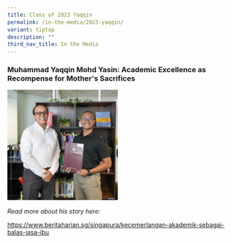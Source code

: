 ```yaml
---
title: Class of 2023 Yaqqin
permalink: /in-the-media/2023-yaqqin/
variant: tiptap
description: ""
third_nav_title: In the Media
---
```

<p></p>
<h3><strong>Muhammad Yaqqin Mohd Yasin: </strong>Academic Excellence as Recompense for Mother's Sacrifices</h3>
<div class="isomer-image-wrapper">
<img style="width: 50%;" height="auto" width="100%" alt="" src="/images/DSC07969.jpg">
</div>
<p><em>Read more about his story here:</em>
</p>
<p><a href="https://www.beritaharian.sg/singapura/kecemerlangan-akademik-sebagai-balas-jasa-ibu" rel="noopener noreferrer nofollow" target="_blank">https://www.beritaharian.sg/singapura/kecemerlangan-akademik-sebagai-balas-jasa-ibu</a>
</p>
<p></p>